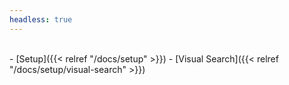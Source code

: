 ```yaml
---
headless: true
---
```


<br />
- [Setup]({{< relref "/docs/setup" >}})
- [Visual Search]({{< relref "/docs/setup/visual-search" >}})